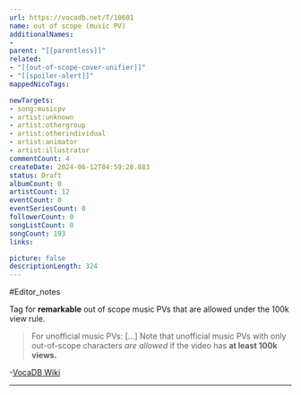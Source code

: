 ```yaml
---
url: https://vocadb.net/T/10601
name: out of scope (music PV)
additionalNames: 
- 
parent: "[[parentless]]"
related:
- "[[out-of-scope-cover-unifier]]"
- "[[spoiler-alert]]"
mappedNicoTags:

newTargets:
- song:musicpv
- artist:unknown
- artist:othergroup
- artist:otherindividual
- artist:animator
- artist:illustrator
commentCount: 4
createDate: 2024-06-12T04:59:28.883
status: Draft
albumCount: 0
artistCount: 12
eventCount: 0
eventSeriesCount: 0
followerCount: 0
songListCount: 0
songCount: 193
links: 

picture: false
descriptionLength: 324
---
```


#Editor_notes

Tag for **remarkable** out of scope music PVs that are allowed under the 100k view rule.

> For unofficial music PVs:
[...] Note that unofficial music PVs with only out-of-scope characters *are allowed* if the video has **at least 100k views.**

-[VocaDB Wiki](https://wiki.vocadb.net/docs/songs/song-entry-editing#music-pv)

---


